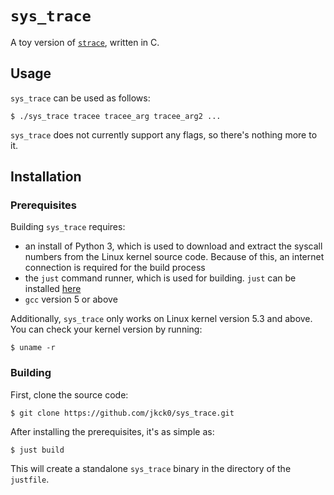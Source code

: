 # `sys_trace`
A toy version of [`strace`](https://strace.io/), written in C.

## Usage
`sys_trace` can be used as follows:
```
$ ./sys_trace tracee tracee_arg tracee_arg2 ...
```

`sys_trace` does not currently support any flags, so there's nothing more to it.

## Installation
### Prerequisites
Building `sys_trace` requires:
- an install of Python 3, which is used to download and extract the syscall numbers from the Linux kernel source code. Because of this, an internet connection is required for the build process
- the `just` command runner, which is used for building. `just` can be installed [here](https://github.com/casey/just)
- `gcc` version 5 or above

Additionally, `sys_trace` only works on Linux kernel version 5.3 and above. You can check your kernel version by running:
```
$ uname -r
```

### Building
First, clone the source code:
```
$ git clone https://github.com/jkck0/sys_trace.git
```

 After installing the prerequisites, it's as simple as:
```
$ just build
```

This will create a standalone `sys_trace` binary in the directory of the `justfile`.
